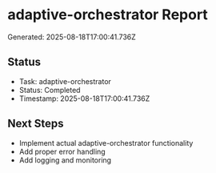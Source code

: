 # adaptive-orchestrator Report

Generated: 2025-08-18T17:00:41.736Z

## Status
- Task: adaptive-orchestrator
- Status: Completed
- Timestamp: 2025-08-18T17:00:41.736Z

## Next Steps
- Implement actual adaptive-orchestrator functionality
- Add proper error handling
- Add logging and monitoring
